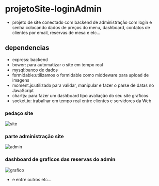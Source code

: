 # projetoSite-loginAdmin

+ projeto de site conectado com backend de administração com login e senha colocando dados de preços do menu, dashboard, contatos de clientes por email, reservas de mesa e etc...

## dependencias

* express: backend
* bower: para automatizar o site em tempo real
* mysql:banco de dados
* formidable:utilizamos o formidable como middeware para upload de imagens
* moment.js:utilizado para validar, manipular e fazer o parse de datas no JavaScript
* chartjs: para fazer um dashboard tipo avaliação do seu site graficos
* socket.io: trabalhar em tempo real entre clientes e servidores da Web

### pedaço site
![site](https://i.pinimg.com/originals/a5/8c/d4/a58cd4ad1fc175e086f23f986831fc99.jpg)

### parte administração site
![admin](https://i.pinimg.com/originals/df/0e/8e/df0e8e2933c1846443eeca12d861a42f.jpg)

### dashboard de graficos das reservas do admin
![grafico](https://i.pinimg.com/originals/f2/87/91/f287917154aced5111e8526001458d74.jpg)


* e entre outros etc...
